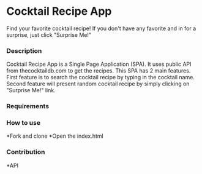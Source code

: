 # Cocktail Recipe App

Find your favorite cocktail recipe! 
If you don't have any favorite and in for a surprise, just click "Surprise Me!"

### Description

Cocktail Recipe App is a Single Page Application (SPA). It uses public API from thecocktaildb.com to get the recipes. This SPA has 2 main features. First feature is to search the cocktail recipe by typing in the cocktail name. Second feature will present random cocktail recipe by simply clicking on "Surprise Me!" link.

### Requirements


### How to use
*Fork and clone
*Open the index.html


### Contribution
*API

